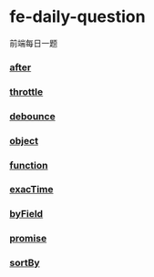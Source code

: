 # fe-daily-question
前端每日一题
  
### [after](src/after.md)
  
### [throttle](src/throttle.md)
  
### [debounce](src/debounce.md)

### [object](src/object.md)

### [function](src/function.md)

### [exacTime](src/exacTime.md)

### [byField](src/byField.md)

### [promise](src/promise.md)

### [sortBy](src/sortBy.md)